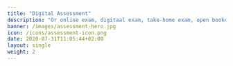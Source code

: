 ```yaml
---
title: "Digital Assessment"
description: "Or online exam, digitaal exam, take-home exam, open bookexam, test, knowledge test"
banner: /images/assessment-hero.jpg
icon: /icons/assessment-icon.png
date: 2020-07-31T11:05:44+02:00
layout: single
weight: 2
---
```

